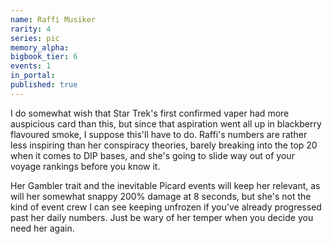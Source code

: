 ```yaml
---
name: Raffi Musiker
rarity: 4
series: pic
memory_alpha:
bigbook_tier: 6
events: 1
in_portal:
published: true
---
```


I do somewhat wish that Star Trek's first confirmed vaper had more auspicious card than this, but since that aspiration went all up in blackberry flavoured smoke, I suppose this'll have to do. Raffi's numbers are rather less inspiring than her conspiracy theories, barely breaking into the top 20 when it comes to DIP bases, and she's going to slide way out of your voyage rankings before you know it. 

Her Gambler trait and the inevitable Picard events will keep her relevant, as will her somewhat snappy 200% damage at 8 seconds, but she's not the kind of event crew I can see keeping unfrozen if you've already progressed past her daily numbers. Just be wary of her temper when you decide you need her again.
